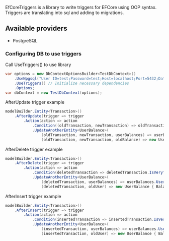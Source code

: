EfCoreTriggers is a library to write triggers for EFCore using OOP syntax. Triggers are translating into sql and adding to migrations.

## Available providers

- PostgreSQL

### Configuring DB to use triggers

Call UseTriggers() to use library

```cs
var options = new DbContextOptionsBuilder<TestDbContext>()
    .UseNpgsql("User ID=test;Password=test;Host=localhost;Port=5432;Database=test;")
    .UseTriggers() // Initialize necessary dependencies
    .Options;
var dbContext = new TestDbContext(options);
```

AfterUpdate trigger example

```cs
modelBuilder.Entity<Transaction>()
    .AfterUpdate(trigger => trigger
        .Action(action => action
            .Condition((oldTransaction, newTransaction) => oldTransaction.IsVeryfied && newTransaction.IsVeryfied)
            .UpdateAnotherEntity<UserBalance>(
                (oldTransaction, newTransaction, userBalances) => userBalances.UserId == oldTransaction.UserId,
                (oldTransaction, newTransaction, oldBalance) => new UserBalance { Balance = oldBalance.Balance + newTransaction.Value - oldTransaction.Value })));
```

AfterDelete trigger example

```cs
modelBuilder.Entity<Transaction>()
    .AfterDelete(trigger => trigger
        .Action(action => action
            .Condition(deletedTransaction => deletedTransaction.IsVeryfied)
            .UpdateAnotherEntity<UserBalance>(
                (deletedTransaction, userBalances) => userBalances.UserId == deletedTransaction.UserId,
                (deletedTransaction, oldUser) => new UserBalance { Balance = oldUser.Balance - deletedTransaction.Value })));));
```

AfterInsert trigger example

```cs
modelBuilder.Entity<Transaction>()
    .AfterInsert(trigger => trigger
        .Action(action => action
            .Condition(insertedTransaction => insertedTransaction.IsVeryfied)
            .UpdateAnotherEntity<UserBalance>(
                (insertedTransaction, userBalances) => userBalances.UserId == insertedTransaction.UserId,
                (insertedTransaction, oldUser) => new UserBalance { Balance = oldUser.Balance + insertedTransaction.Value })));));
```